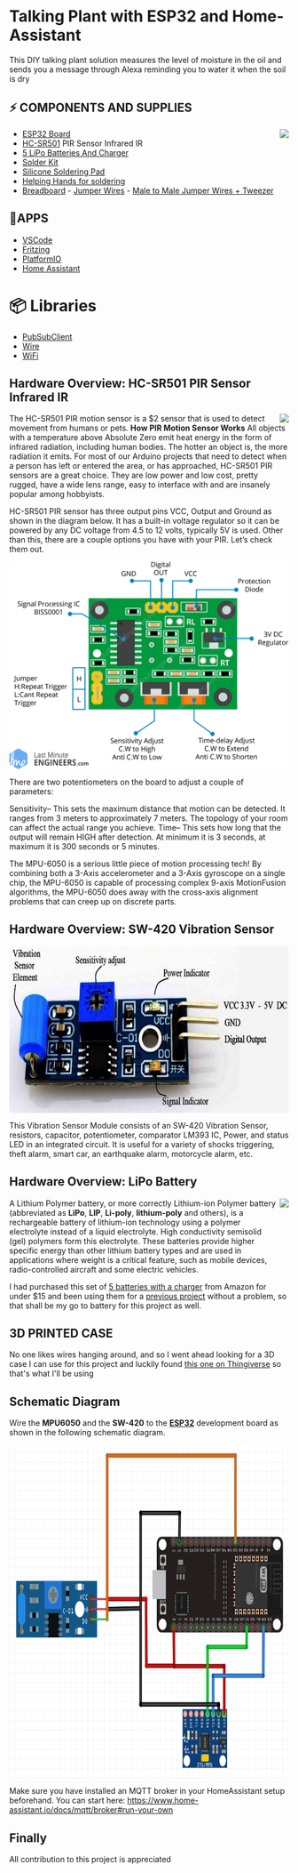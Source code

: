 # Talking Plant with ESP32 and Home-Assistant

This DIY talking plant solution measures the level of moisture in the oil and sends you a message through Alexa reminding you to water it when the soil is dry

⚡️ COMPONENTS AND SUPPLIES
--------------------------

<img align="right" src="https://github.com/isbkch/esp32-aws-weather-station/blob/master/docs/esp-32.jpg?raw=true" style="max-width:100%;" height="200">

*   [ESP32 Board](https://amzn.to/3jmCpqx)
*   [HC-SR501](https://www.amazon.ca/gp/product/B07KBWVJMP) PIR Sensor Infrared IR
*   [5 LiPo Batteries And Charger](https://www.amazon.ca/gp/product/B0795F139D)
*   [Solder Kit](https://www.amazon.ca/-/fr/gp/product/B01N46T138/)
*   [Silicone Soldering Pad](https://www.amazon.ca/gp/product/B082NBS3PH/)
*   [Helping Hands for soldering](https://www.amazon.ca/gp/product/B002PIA6Z4)
*   [Breadboard](https://amzn.to/2Ei40tP) - [Jumper Wires](https://amzn.to/2Ehh2ru) - [Male to Male Jumper Wires + Tweezer](https://amzn.to/3jcf9eX)

🚀APPS
------

*   [VSCode](https://code.visualstudio.com/)
*   [Fritzing](https://fritzing.org/)
*   [PlatformIO](https://platformio.org/)
*   [Home Assistant](https://www.home-assistant.io/)

📦 Libraries
=====
*   [PubSubClient](https://www.arduinolibraries.info/libraries/pub-sub-client)
*   [Wire](https://github.com/espressif/arduino-esp32/tree/master/libraries/Wire)
*   [WiFi](https://github.com/espressif/arduino-esp32/tree/master/libraries/WiFi)

Hardware Overview: HC-SR501 PIR Sensor Infrared IR
----------------------

<img align="right" src="https://github.com/MecaHumArduino/esp32-talking-plant/blob/main/doc/img/HC-SR501.jpg?raw=true">

The HC-SR501 PIR motion sensor is a $2 sensor that is used to detect movement from humans or pets.
**How PIR Motion Sensor Works**
All objects with a temperature above Absolute Zero emit heat energy in the form of infrared radiation, including human bodies. The hotter an object is, the more radiation it emits.
For most of our Arduino projects that need to detect when a person has left or entered the area, or has approached, HC-SR501 PIR sensors are a great choice. They are low power and low cost, pretty rugged, have a wide lens range, easy to interface with and are insanely popular among hobbyists.

HC-SR501 PIR sensor has three output pins VCC, Output and Ground as shown in the diagram below. It has a built-in voltage regulator so it can be powered by any DC voltage from 4.5 to 12 volts, typically 5V is used. Other than this, there are a couple options you have with your PIR. Let’s check them out.

<img align="center" src="https://github.com/MecaHumArduino/esp32-talking-plant/blob/main/doc/images/PIR-Sensor-Pinout-with-Jumper-Setting-Sensitivity-Time-Adjustment-BISS0001-IC-Labeling-Diagram.png?raw=true">

There are two potentiometers on the board to adjust a couple of parameters:

Sensitivity– This sets the maximum distance that motion can be detected. It ranges from 3 meters to approximately 7 meters. The topology of your room can affect the actual range you achieve.
Time– This sets how long that the output will remain HIGH after detection. At minimum it is 3 seconds, at maximum it is 300 seconds or 5 minutes.



The MPU-6050 is a serious little piece of motion processing tech! By combining both a 3-Axis accelerometer and a 3-Axis gyroscope on a single chip, the MPU-6050 is capable of processing complex 9-axis MotionFusion algorithms, the MPU-6050 does away with the cross-axis alignment problems that can creep up on discrete parts.

Hardware Overview: SW-420 Vibration Sensor
----------------------

<img align="center" src="https://github.com/MecaHumArduino/esp32-smart-cube/blob/main/doc/img/SW-420-sensor.jpeg?raw=true" height="300">

This Vibration Sensor Module consists of an SW-420 Vibration Sensor, resistors, capacitor, potentiometer, comparator LM393 IC, Power, and status LED in an integrated circuit. It is useful for a variety of shocks triggering, theft alarm, smart car, an earthquake alarm, motorcycle alarm, etc.

Hardware Overview: LiPo Battery
-----------------
<img align="right" src="https://images-na.ssl-images-amazon.com/images/I/31jNdqR1-yL._AC_.jpg" style="max-width:100%;" height="150">

A Lithium Polymer battery, or more correctly Lithium-ion Polymer battery (abbreviated as **LiPo**, **LIP**, **Li-poly**, **lithium-poly** and others), is a rechargeable battery of lithium-ion technology using a polymer electrolyte instead of a liquid electrolyte. High conductivity semisolid (gel) polymers form this electrolyte. These batteries provide higher specific energy than other lithium battery types and are used in applications where weight is a critical feature, such as mobile devices, radio-controlled aircraft and some electric vehicles.

I had purchased this set of [5 batteries with a charger](https://www.amazon.ca/gp/product/B0795F139D) from Amazon for under $15 and been using them for a [previous project](https://github.com/MecaHumArduino/wemos-water-leak-sensor) without a problem, so that shall be my go to battery for this project as well.

3D PRINTED CASE
---------------
No one likes wires hanging around, and so I went ahead looking for a 3D case I can use for this project and luckily found [this one on Thingiverse](https://www.thingiverse.com/thing:2550726) so that's what I'll be using

Schematic Diagram
-----------------

Wire the **MPU6050** and the **SW-420** to the [**ESP32**](https://amzn.to/3jmCpqx) development board as shown in the following schematic diagram.

<img align="center" src="https://github.com/MecaHumArduino/esp32-smart-cube/blob/main/doc/img/wiring-diagram.png?raw=true" style="max-width:100%;" height="600">


Make sure you have installed an MQTT broker in your HomeAssistant setup beforehand. You can start here: https://www.home-assistant.io/docs/mqtt/broker#run-your-own

Finally
--------
All contribution to this project is appreciated
